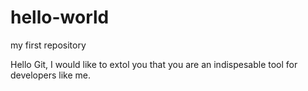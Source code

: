 # hello-world
my first repository

Hello Git,
I would like to extol you that you are an indispesable tool for developers like me.
